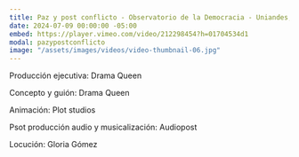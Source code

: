 ```yaml
---
title: Paz y post conflicto - Observatorio de la Democracia - Uniandes, Usaid
date: 2024-07-09 00:00:00 -05:00
embed: https://player.vimeo.com/video/212298454?h=01704534d1
modal: pazypostconflicto
image: "/assets/images/videos/video-thumbnail-06.jpg"
---
```


Producción ejecutiva: Drama Queen

Concepto y guión: Drama Queen

Animación: Plot studios

Psot producción audio y musicalización: Audiopost

Locución: Gloria Gómez